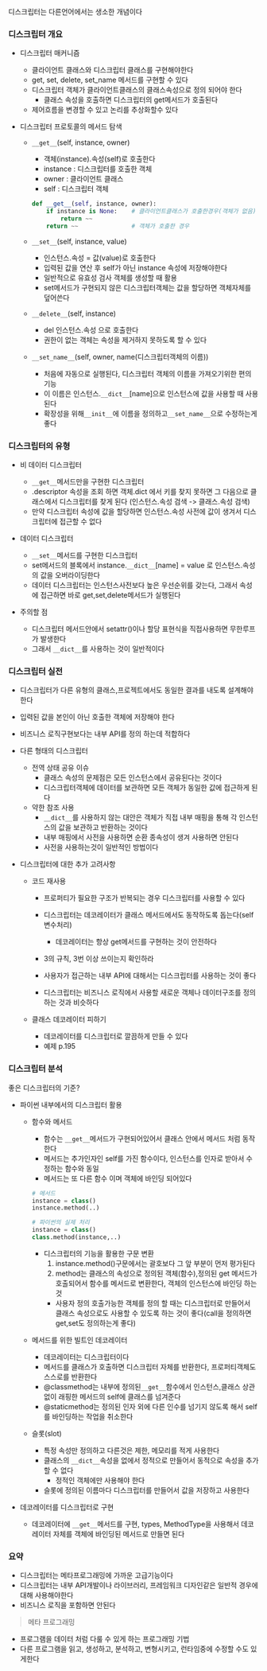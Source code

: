 디스크립터는 다른언어에서는 생소한 개념이다

### 디스크립터 개요
- 디스크립터 매커니즘
    - 클라이언트 클래스와 디스크립터 클래스를 구현해야한다
    - get, set, delete, set_name 메서드를 구현할 수 있다
    - 디스크립터 객체가 클라이언트클래스의 클래스속성으로 정의 되어야 한다
        - 클래스 속성을 호출하면 디스크립터의 get메서드가 호출된다
    - 제어흐름을 변경할 수 있고 논리를 추상화할수 있다

- 디스크립터 프로토콜의 메서드 탐색
    - ```__get__```(self, instance, owner)
        - 객체(instance).속성(self)로 호출한다
        - instance : 디스크립터를 호출한 객체
        - owner : 클라이언트 클래스
        - self : 디스크립터 객체
        ```py
        def __get__(self, instance, owner):
            if instance is None:    # 클라이언트클래스가 호출한경우(객체가 없음)
                return ~~
            return ~~               # 객체가 호출한 경우
        ```

    - ```__set__```(self, instance, value)
        - 인스턴스.속성 = 값(value)로 호출한다
        - 입력된 값을 연산 후 self가 아닌 instance 속성에 저장해야한다
        - 일반적으로 유효성 검사 객체를 생성할 때 활용
        - set메서드가 구현되지 않은 디스크립터객체는 값을 할당하면 객체자체를 덮어쓴다

    - ```__delete__```(self, instance)
        - del 인스턴스.속성 으로 호출한다
        - 권한이 없는 객체는 속성을 제거하지 못하도록 할 수 있다

    - ```__set_name__```(self, owner, name(디스크립터객체의 이름))
        - 처음에 자동으로 실행된다, 디스크립터 객체의 이름을 가져오기위한 편의 기능
        - 이 이름은 인스턴스.```__dict__```[name]으로 인스턴스에 값을 사용할 때 사용된다
        - 확장성을 위해```__init__```에 이름을 정의하고```__set_name__```으로 수정하는게 좋다

### 디스크립터의 유형
- 비 데이터 디스크립터
    - ```__get__```메서드만을 구현한 디스크립터
    - .descriptor 속성을 조회 하면 객체.dict 에서 키를 찾지 못하면 그 다음으로 클래스에서 디스크립터를 찾게 된다 (인스턴스.속성 검색 -> 클래스.속성 검색)
    - 만약 디스크립터 속성에 값을 할당하면 인스턴스.속성 사전에 값이 생겨서 디스크립터에 접근할 수 없다
    
- 데이터 디스크립터
    - ```__set__```메서드를 구현한 디스크립터
    - set메서드의 블록에서 instance.```__dict__```[name] = value 로 인스턴스.속성의 값을 오버라이딩한다
    - 데이터 디스크립터는 인스턴스사전보다 높은 우선순위를 갖는다, 그래서 속성에 접근하면 바로 get,set,delete메서드가 실행된다

- 주의할 점
    - 디스크립터 메서드안에서 setattr()이나 할당 표현식을 직접사용하면 무한루프가 발생한다
    - 그래서 ```__dict__```를 사용하는 것이 일반적이다

### 디스크립터 실전
- 디스크립터가 다른 유형의 클래스,프로젝트에서도 동일한 결과를 내도록 설계해야 한다
- 입력된 값을 본인이 아닌 호출한 객체에 저장해야 한다
- 비즈니스 로직구현보다는 내부 API를 정의 하는데 적합하다

- 다른 형태의 디스크립터
    - 전역 상태 공유 이슈
        - 클래스 속성의 문제점은 모든 인스턴스에서 공유된다는 것이다
        - 디스크립터객체에 데이터를 보관하면 모든 객체가 동일한 값에 접근하게 된다
    - 약한 참조 사용
        - ```__dict__```를 사용하지 않는 대안은 객체가 직접 내부 매핑을 통해 각 인스턴스의 값을 보관하고 반환하는 것이다
        - 내부 매핑에서 사전을 사용하면 순환 종속성이 생겨 사용하면 안된다
        - 사전을 사용하는것이 일반적인 방법이다

- 디스크립터에 대한 추가 고려사항
    - 코드 재사용
        - 프로퍼티가 필요한 구조가 반복되는 경우 디스크립터를 사용할 수 있다
        - 디스크립터는 데코레이터가 클래스 메서드에서도 동작하도록 돕는다(self변수처리)
            - 데코레이터는 항상 get메서드를 구현하는 것이 안전하다

        - 3의 규칙, 3번 이상 쓰이는지 확인하라
        - 사용자가 접근하는 내부 API에 대해서는 디스크립터를 사용하는 것이 좋다
        - 디스크립터는 비즈니스 로직에서 사용할 새로운 객체나 데이터구조를 정의하는 것과 비슷하다
    
    - 클래스 데코레이터 피하기
        - 데코레이터를 디스크립터로 깔끔하게 만들 수 있다
        - 예제 p.195


### 디스크립터 분석
좋은 디스크립터의 기준?
- 파이썬 내부에서의 디스크립터 활용
    - 함수와 메서드
        - 함수는 ```__get__```메서드가 구현되어있어서 클래스 안에서 메서드 처럼 동작한다
        - 메서드는 추가인자인 self를 가진 함수이다, 인스턴스를 인자로 받아서 수정하는 함수와 동일
        - 메서드는 또 다른 함수 이며 객체에 바인딩 되어있다
        ```py
        # 메서드
        instance = class()
        instance.method(..)

        # 파이썬의 실제 처리
        instance = class()
        class.method(instance,..)
        ```
        - 디스크립터의 기능을 활용한 구문 변환
            1. instance.method()구문에서는 괄호보다 그 앞 부분이 먼저 평가된다
            2. method는 클래스의 속성으로 정의된 객체(함수),정의된 get 메서드가 호출되어서 함수를 메서드로 변환한다, 객체의 인스턴스에 바인딩 하는 것
            - 사용자 정의 호출가능한 객체를 정의 할 때는 디스크립터로 만들어서 클래스 속성으로도 사용할 수 있도록 하는 것이 좋다(call을 정의하면 get,set도 정의하는게 좋다)

    - 메서드를 위한 빌트인 데코레이터
        - 데코레이터는 디스크립터이다
        - 메서드를 클래스가 호출하면 디스크립터 자체를 반환한다, 프로퍼티객체도 스스로를 반환한다
        - @classmethod는 내부에 정의된```__get__```함수에서 인스턴스,클래스 상관없이 래핑한 메서드의 self에 클래스를 넘겨준다
        - @staticmethod는 정의된 인자 외에 다른 인수를 넘기지 않도록 해서 self를 바인딩하는 작업을 취소한다
    
    - 슬롯(slot)
        - 특정 속성만 정의하고 다른것은 제한, 메모리를 적게 사용한다
        - 클래스의 ```__dict__```속성을 없에서 정적으로 만들어서 동적으로 속성을 추가할 수 없다
            - 정적인 객체에만 사용해야 한다
        - 슬롯에 정의된 이름마다 디스크립터를 만들어서 값을 저장하고 사용한다

- 데코레이터를 디스크립터로 구현
    - 데코레이터에 ```__get__```메서드를 구현, types, MethodType을 사용해서 데코레이터 자체를 객체에 바인딩된 메서드로 만들면 된다

### 요약
- 디스크립터는 메타프로그래밍에 가까운 고급기능이다
- 디스크립터는 내부 API개발이나 라이브러리, 프레임워크 디자인같은 일반적 경우에 대해 사용해야한다
- 비즈니스 로직을 포함하면 안된다
> 메타 프로그래밍
- 프로그램을 데이터 처럼 다룰 수 있게 하는 프로그래밍 기법
- 다른 프로그램을 읽고, 생성하고, 분석하고, 변형시키고, 런타임중에 수정할 수도 있게한다





    







